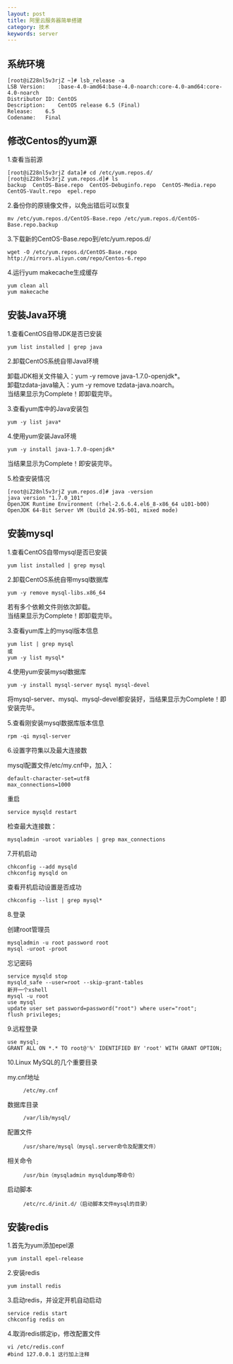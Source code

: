 ```yaml
---
layout: post
title: 阿里云服务器简单搭建
category: 技术
keywords: server
---
```


## 系统环境

```
[root@iZ28nl5v3rjZ ~]# lsb_release -a
LSB Version:	:base-4.0-amd64:base-4.0-noarch:core-4.0-amd64:core-4.0-noarch
Distributor ID:	CentOS
Description:	CentOS release 6.5 (Final)
Release:	6.5
Codename:	Final
```

## 修改Centos的yum源

1.查看当前源

```
[root@iZ28nl5v3rjZ data]# cd /etc/yum.repos.d/
[root@iZ28nl5v3rjZ yum.repos.d]# ls
backup  CentOS-Base.repo  CentOS-Debuginfo.repo  CentOS-Media.repo  CentOS-Vault.repo  epel.repo
```

2.备份你的原镜像文件，以免出错后可以恢复

```
mv /etc/yum.repos.d/CentOS-Base.repo /etc/yum.repos.d/CentOS-Base.repo.backup
```

3.下载新的CentOS-Base.repo到/etc/yum.repos.d/

```
wget -O /etc/yum.repos.d/CentOS-Base.repo http://mirrors.aliyun.com/repo/Centos-6.repo
```

4.运行yum makecache生成缓存

```
yum clean all
yum makecache
```

## 安装Java环境

1.查看CentOS自带JDK是否已安装

```
yum list installed | grep java
```

2.卸载CentOS系统自带Java环境

卸载JDK相关文件输入：yum -y remove java-1.7.0-openjdk*。<br>
卸载tzdata-java输入：yum -y remove tzdata-java.noarch。<br>
当结果显示为Complete！即卸载完毕。<br>

3.查看yum库中的Java安装包

```
yum -y list java*
```

4.使用yum安装Java环境

```
yum -y install java-1.7.0-openjdk*
```
当结果显示为Complete！即安装完毕。

5.检查安装情况

```
[root@iZ28nl5v3rjZ yum.repos.d]# java -version
java version "1.7.0_101"
OpenJDK Runtime Environment (rhel-2.6.6.4.el6_8-x86_64 u101-b00)
OpenJDK 64-Bit Server VM (build 24.95-b01, mixed mode)
```

## 安装mysql

1.查看CentOS自带mysql是否已安装

```
yum list installed | grep mysql
```

2.卸载CentOS系统自带mysql数据库

```
yum -y remove mysql-libs.x86_64
```
若有多个依赖文件则依次卸载。<br>
当结果显示为Complete！即卸载完毕。

3.查看yum库上的mysql版本信息

```
yum list | grep mysql
或
yum -y list mysql*
```

4.使用yum安装mysql数据库

```
yum -y install mysql-server mysql mysql-devel
```
将mysql-server、mysql、mysql-devel都安装好，当结果显示为Complete！即安装完毕。

5.查看刚安装mysql数据库版本信息

```
rpm -qi mysql-server
```

6.设置字符集以及最大连接数

mysql配置文件/etc/my.cnf中，加入：

```
default-character-set=utf8
max_connections=1000
```

重启

```
service mysqld restart
```

检查最大连接数：

```
mysqladmin -uroot variables | grep max_connections
```

7.开机启动

```
chkconfig --add mysqld
chkconfig mysqld on
```

查看开机启动设置是否成功

```
chkconfig --list | grep mysql*
```

8.登录

创建root管理员

```
mysqladmin -u root password root
mysql -uroot -proot
```

忘记密码

```
service mysqld stop
mysqld_safe --user=root --skip-grant-tables
新开一个xshell
mysql -u root
use mysql
update user set password=password("root") where user="root";
flush privileges;
```

9.远程登录

```
use mysql;
GRANT ALL ON *.* TO root@'%' IDENTIFIED BY 'root' WITH GRANT OPTION;
```

10.Linux MySQL的几个重要目录

my.cnf地址

         /etc/my.cnf

数据库目录

         /var/lib/mysql/

配置文件

         /usr/share/mysql（mysql.server命令及配置文件）

相关命令

         /usr/bin（mysqladmin mysqldump等命令）

启动脚本

         /etc/rc.d/init.d/（启动脚本文件mysql的目录） 

## 安装redis

1.首先为yum添加epel源

```
yum install epel-release
```

2.安装redis

```
yum install redis
```

3.启动redis，并设定开机自动启动

```
service redis start
chkconfig redis on
```

4.取消redis绑定ip，修改配置文件

```
vi /etc/redis.conf
#bind 127.0.0.1	这行加上注释
```